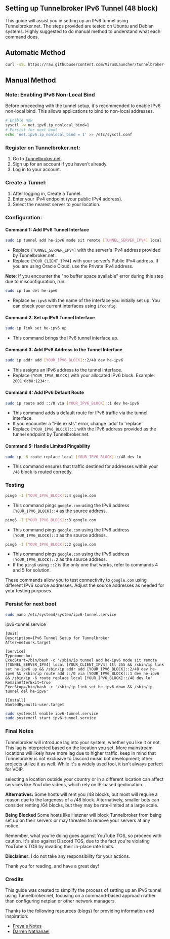 ## Setting up Tunnelbroker IPv6 Tunnel (48 block)

This guide will assist you in setting up an IPv6 tunnel using Tunnelbroker.net. The steps provided are tested on Ubuntu and Debian systems.
Highly suggested to do manual method to understand what each command does.

## Automatic Method

```bash
curl -sSL https://raw.githubusercontent.com/VirusLauncher/tunnelbroker-guide/main/setup_tunnel.sh | bash
```

## Manual Method

### Note: Enabling IPv6 Non-Local Bind

Before proceeding with the tunnel setup, it's recommended to enable IPv6 non-local bind. This allows applications to bind to non-local addresses.

```bash
# Enable now
sysctl -w net.ipv6.ip_nonlocal_bind=1
# Persist for next boot
echo 'net.ipv6.ip_nonlocal_bind = 1' >> /etc/sysctl.conf
```

### Register on Tunnelbroker.net:

1. Go to [Tunnelbroker.net](https://www.tunnelbroker.net).
2. Sign up for an account if you haven't already.
3. Log in to your account.

### Create a Tunnel:

1. After logging in, Create a Tunnel.
2. Enter your IPv4 endpoint (your public IPv4 address).
3. Select the nearest server to your location.

### Configuration:

#### Command 1: Add IPv6 Tunnel Interface

```bash
sudo ip tunnel add he-ipv6 mode sit remote [TUNNEL_SERVER_IPV4] local [YOUR_CLIENT_IPV4] ttl 255
```

- Replace `[TUNNEL_SERVER_IPV4]` with the server's IPv4 address provided by Tunnelbroker.net.
- Replace `[YOUR_CLIENT_IPV4]` with your server's Public IPv4 address. If you are using Oracle Cloud, use the Private IPv4 address.

**Note**: If you encounter the "no buffer space available" error during this step due to misconfiguration, run:

```bash
sudo ip tun del he-ipv6
```
- Replace `he-ipv6` with the name of the interface you initially set up. You can check your current interfaces using `ifconfig`.

#### Command 2: Set up IPv6 Tunnel Interface

```bash
sudo ip link set he-ipv6 up
```

- This command brings the IPv6 tunnel interface up.

#### Command 3: Add IPv6 Address to the Tunnel Interface

```bash
sudo ip addr add [YOUR_IPV6_BLOCK]::2/48 dev he-ipv6
```

- This assigns an IPv6 address to the tunnel interface.
- Replace `[YOUR_IPV6_BLOCK]` with your allocated IPv6 block. Example: `2001:0db8:1234::`.

#### Command 4: Add IPv6 Default Route

```bash
sudo ip route add ::/0 via [YOUR_IPV6_BLOCK]::1 dev he-ipv6
```

- This command adds a default route for IPv6 traffic via the tunnel interface.
- If you encounter a "File exists" error, change 'add' to 'replace'
- Replace `[YOUR_IPV6_BLOCK]::1` with the IPv6 address provided as the tunnel endpoint by Tunnelbroker.net.

#### Command 5: Handle Limited Pingability

```bash
sudo ip -6 route replace local [YOUR_IPV6_BLOCK]::/48 dev lo
```

- This command ensures that traffic destined for addresses within your `/48` block is routed correctly.

### Testing 

```bash
ping6 -I [YOUR_IPV6_BLOCK]::4 google.com
```
- This command pings `google.com` using the IPv6 address `[YOUR_IPV6_BLOCK]::4` as the source address.

```bash
ping6 -I [YOUR_IPV6_BLOCK]::3 google.com
```
- This command pings `google.com` using the IPv6 address `[YOUR_IPV6_BLOCK]::3` as the source address.

```bash
ping6 -I [YOUR_IPV6_BLOCK]::2 google.com
```
- This command pings `google.com` using the IPv6 address `[YOUR_IPV6_BLOCK]::2` as the source address.
- If the `ping6` using `::2` is the only one that works, refer to commands 4 and 5 for solution. 

These commands allow you to test connectivity to `google.com` using different IPv6 source addresses. Adjust the source addresses as needed for your testing purposes. 

### Persist for next boot

```bash
sudo nano /etc/systemd/system/ipv6-tunnel.service
```

ipv6-tunnel.service
```
[Unit]
Description=IPv6 Tunnel Setup for Tunnelbroker
After=network.target

[Service]
Type=oneshot
ExecStart=/bin/bash -c '/sbin/ip tunnel add he-ipv6 mode sit remote [TUNNEL_SERVER_IPV4] local [YOUR_CLIENT_IPV4] ttl 255 && /sbin/ip link set he-ipv6 up && /sbin/ip addr add [YOUR_IPV6_BLOCK]::2/48 dev he-ipv6 && /sbin/ip route add ::/0 via [YOUR_IPV6_BLOCK]::1 dev he-ipv6 && /sbin/ip -6 route replace local [YOUR_IPV6_BLOCK]::/48 dev lo'
RemainAfterExit=true
ExecStop=/bin/bash -c '/sbin/ip link set he-ipv6 down && /sbin/ip tunnel del he-ipv6'

[Install]
WantedBy=multi-user.target

```

```bash
sudo systemctl enable ipv6-tunnel.service
sudo systemctl start ipv6-tunnel.service
```

### Final Notes

Tunnelbroker will introduce lag into your system, whether you like it or not. This lag is interpreted based on the location you set. More mainstream locations will likely have more lag due to higher traffic. keep in mind that Tunnelbroker is not exclusive to Discord music bot development; other projects utilize it as well. While it's a widely used tool, it isn't always perfect for VOIP.

selecting a location outside your country or in a different location can affect services like YouTube videos, which rely on IP-based geolocation.

**Alternatives:** Some hosts will rent you /48 blocks, but most will require a reason due to the largeness of a /48 block. Alternatively, smaller bots can consider renting /64 blocks, but they may be rate-limited at a large scale. 

**Being Blocked** Some hosts like Hetzner will block Tunnelbroker from being set up on their servers or may threaten to remove your servers at any notice.

Remember, what you're doing goes against YouTube TOS, so proceed with caution. It's also against Discord TOS, due to the fact you're violating YouTube's TOS by invading their in-place rate limits.

**Disclaimer:** I do not take any responsibility for your actions.

Thank you for reading, and have a great day!


### Credits

This guide was created to simplify the process of setting up an IPv6 tunnel using Tunnelbroker.net, focusing on a command-based approach rather than configuring netplan or other network managers.

Thanks to the following resources (blogs) for providing information and inspiration:

- [Freya's Notes](https://blog.arbjerg.dev/2020/3/tunnelbroker-with-lavalink) 
- [Darren Nathanael](https://blog.darrennathanael.com/post/tunnelbroker-lavalink-netplan/) 
